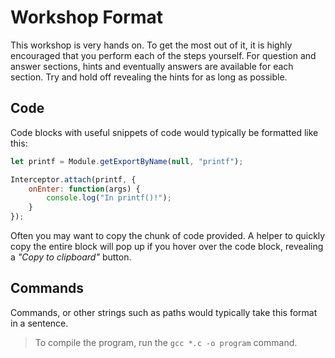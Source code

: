 # Workshop Format

This workshop is very hands on. To get the most out of it, it is highly encouraged that you perform each of the steps yourself. For question and answer sections, hints and eventually answers are available for each section. Try and hold off revealing the hints for as long as possible.

## Code

Code blocks with useful snippets of code would typically be formatted like this:

```javascript
let printf = Module.getExportByName(null, "printf");

Interceptor.attach(printf, {
    onEnter: function(args) {
        console.log("In printf()!");
    }
});
```

Often you may want to copy the chunk of code provided. A helper to quickly copy the entire block will pop up if you hover over the code block, revealing a _"Copy to clipboard"_ button.

## Commands

Commands, or other strings such as paths would typically take this format in a sentence.

> To compile the program, run the `gcc *.c -o program` command.
